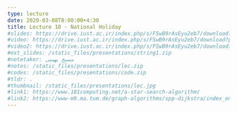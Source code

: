 ```yaml
---
type: lecture
date: 2020-03-08T8:00:00+4:30
title: Lecture 10 - National Holiday
#slides: https://drive.iust.ac.ir/index.php/s/FSwB9rAsEyu2eb7/download?path=%2FSlides&files=S11.pdf
#video: https://drive.iust.ac.ir/index.php/s/FSwB9rAsEyu2eb7/download?path=%2FVideos&files=S11.mp4
#video2: https://drive.iust.ac.ir/index.php/s/FSwB9rAsEyu2eb7/download?path=%2FVideos&files=S6b.mp4
#ext_slides: /static_files/presentations/string1.zip
#notetaker: مسیح بهمنی
#notes: /static_files/presentations/lec.zip
#codes: /static_files/presentations/code.zip
#tldr: .
#thumbnail: /static_files/presentations/lec.jpg
#link1: https://www.101computing.net/a-star-search-algorithm/
#link2: https://www-m9.ma.tum.de/graph-algorithms/spp-dijkstra/index_en.html
---
```

